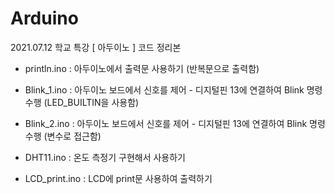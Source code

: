 # Arduino
2021.07.12 학교 특강 [ 아두이노 ] 코드 정리본

* println.ino : 아두이노에서 출력문 사용하기 (반복문으로 출력함)
* Blink_1.ino : 아두이노 보드에서 신호를 제어 - 디지털핀 13에 연결하여 Blink 명령 수행 (LED_BUILTIN을 사용함)
* Blink_2.ino : 아두이노 보드에서 신호를 제어 - 디지털핀 13에 연결하여 Blink 명령 수행 (변수로 접근함)

* DHT11.ino : 온도 측정기 구현해서 사용하기
* LCD_print.ino : LCD에 print문 사용하여 출력하기
